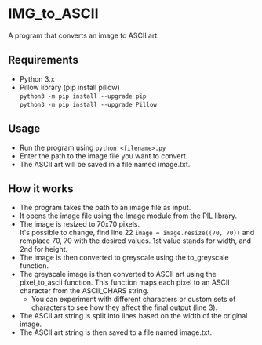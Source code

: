 # IMG_to_ASCII
A program that converts an image to ASCII art.

## Requirements
- Python 3.x
- Pillow library (pip install pillow)  
```python3 -m pip install --upgrade pip```   
```python3 -m pip install --upgrade Pillow```  

## Usage
- Run the program using ```python <filename>.py```
- Enter the path to the image file you want to convert.
- The ASCII art will be saved in a file named image.txt.

## How it works
- The program takes the path to an image file as input.
- It opens the image file using the Image module from the PIL library.
- The image is resized to 70x70 pixels.  
    It's possible to change, find line 22 ```image = image.resize((70, 70))```
    and remplace 70, 70 with the desired values. 1st value stands for width, and 2nd for height.  
- The image is then converted to greyscale using the to_greyscale function.
- The greyscale image is then converted to ASCII art using the pixel_to_ascii function. This function maps each pixel to an ASCII character from the ASCII_CHARS string.   
  - You can experiment with different characters or custom sets of characters to see how they affect the final output (line 3).
- The ASCII art string is split into lines based on the width of the original image.
- The ASCII art string is then saved to a file named image.txt.
